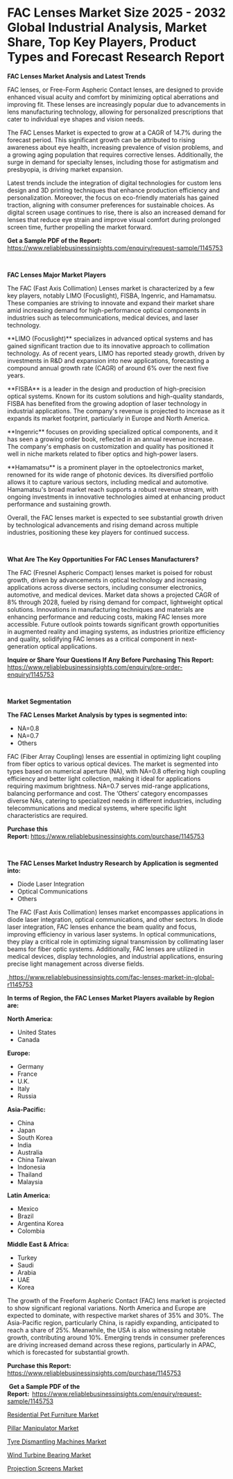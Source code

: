 <p><h1>FAC Lenses Market Size 2025 - 2032 Global Industrial Analysis, Market Share, Top Key Players, Product Types and Forecast Research Report</h1></p><p><strong>FAC Lenses Market Analysis and Latest Trends</strong></p>
<p><p>FAC lenses, or Free-Form Aspheric Contact lenses, are designed to provide enhanced visual acuity and comfort by minimizing optical aberrations and improving fit. These lenses are increasingly popular due to advancements in lens manufacturing technology, allowing for personalized prescriptions that cater to individual eye shapes and vision needs. </p><p>The FAC Lenses Market is expected to grow at a CAGR of 14.7% during the forecast period. This significant growth can be attributed to rising awareness about eye health, increasing prevalence of vision problems, and a growing aging population that requires corrective lenses. Additionally, the surge in demand for specialty lenses, including those for astigmatism and presbyopia, is driving market expansion.</p><p>Latest trends include the integration of digital technologies for custom lens design and 3D printing techniques that enhance production efficiency and personalization. Moreover, the focus on eco-friendly materials has gained traction, aligning with consumer preferences for sustainable choices. As digital screen usage continues to rise, there is also an increased demand for lenses that reduce eye strain and improve visual comfort during prolonged screen time, further propelling the market forward.</p></p>
<p><strong>Get a Sample PDF of the Report:&nbsp;</strong> <a href="https://www.reliablebusinessinsights.com/enquiry/request-sample/1145753?utm_campaign=1117&utm_medium=2&utm_source=Github&utm_content=ia&utm_term=24032025&utm_id=fac-lenses">https://www.reliablebusinessinsights.com/enquiry/request-sample/1145753</a></p>
<p>&nbsp;</p>
<p><strong>FAC Lenses Major Market Players</strong></p>
<p><p>The FAC (Fast Axis Collimation) Lenses market is characterized by a few key players, notably LIMO (Focuslight), FISBA, Ingenric, and Hamamatsu. These companies are striving to innovate and expand their market share amid increasing demand for high-performance optical components in industries such as telecommunications, medical devices, and laser technology.</p><p>**LIMO (Focuslight)** specializes in advanced optical systems and has gained significant traction due to its innovative approach to collimation technology. As of recent years, LIMO has reported steady growth, driven by investments in R&D and expansion into new applications, forecasting a compound annual growth rate (CAGR) of around 6% over the next five years.</p><p>**FISBA** is a leader in the design and production of high-precision optical systems. Known for its custom solutions and high-quality standards, FISBA has benefited from the growing adoption of laser technology in industrial applications. The company's revenue is projected to increase as it expands its market footprint, particularly in Europe and North America.</p><p>**Ingenric** focuses on providing specialized optical components, and it has seen a growing order book, reflected in an annual revenue increase. The company's emphasis on customization and quality has positioned it well in niche markets related to fiber optics and high-power lasers.</p><p>**Hamamatsu** is a prominent player in the optoelectronics market, renowned for its wide range of photonic devices. Its diversified portfolio allows it to capture various sectors, including medical and automotive. Hamamatsu's broad market reach supports a robust revenue stream, with ongoing investments in innovative technologies aimed at enhancing product performance and sustaining growth.</p><p>Overall, the FAC lenses market is expected to see substantial growth driven by technological advancements and rising demand across multiple industries, positioning these key players for continued success.</p></p>
<p>&nbsp;</p>
<p><strong>What Are The Key Opportunities For FAC Lenses Manufacturers?</strong></p>
<p><p>The FAC (Fresnel Aspheric Compact) lenses market is poised for robust growth, driven by advancements in optical technology and increasing applications across diverse sectors, including consumer electronics, automotive, and medical devices. Market data shows a projected CAGR of 8% through 2028, fueled by rising demand for compact, lightweight optical solutions. Innovations in manufacturing techniques and materials are enhancing performance and reducing costs, making FAC lenses more accessible. Future outlook points towards significant growth opportunities in augmented reality and imaging systems, as industries prioritize efficiency and quality, solidifying FAC lenses as a critical component in next-generation optical applications.</p></p>
<p><strong>Inquire or Share Your Questions If Any Before Purchasing This Report:</strong> <a href="https://www.reliablebusinessinsights.com/enquiry/pre-order-enquiry/1145753?utm_campaign=1117&utm_medium=2&utm_source=Github&utm_content=ia&utm_term=24032025&utm_id=fac-lenses">https://www.reliablebusinessinsights.com/enquiry/pre-order-enquiry/1145753</a></p>
<p>&nbsp;</p>
<p><strong>Market Segmentation</strong></p>
<p><strong>The FAC Lenses Market Analysis by types is segmented into:</strong></p>
<p><ul><li>NA=0.8</li><li>NA=0.7</li><li>Others</li></ul></p>
<p><p>FAC (Fiber Array Coupling) lenses are essential in optimizing light coupling from fiber optics to various optical devices. The market is segmented into types based on numerical aperture (NA), with NA=0.8 offering high coupling efficiency and better light collection, making it ideal for applications requiring maximum brightness. NA=0.7 serves mid-range applications, balancing performance and cost. The ‘Others’ category encompasses diverse NAs, catering to specialized needs in different industries, including telecommunications and medical systems, where specific light characteristics are required.</p></p>
<p><strong>Purchase this Report:&nbsp;</strong><a href="https://www.reliablebusinessinsights.com/purchase/1145753?utm_campaign=1117&utm_medium=2&utm_source=Github&utm_content=ia&utm_term=24032025&utm_id=fac-lenses">https://www.reliablebusinessinsights.com/purchase/1145753</a></p>
<p>&nbsp;</p>
<p><strong>The FAC Lenses Market Industry Research by Application is segmented into:</strong></p>
<p><ul><li>Diode Laser Integration</li><li>Optical Communications</li><li>Others</li></ul></p>
<p><p>The FAC (Fast Axis Collimation) lenses market encompasses applications in diode laser integration, optical communications, and other sectors. In diode laser integration, FAC lenses enhance the beam quality and focus, improving efficiency in various laser systems. In optical communications, they play a critical role in optimizing signal transmission by collimating laser beams for fiber optic systems. Additionally, FAC lenses are utilized in medical devices, display technologies, and industrial applications, ensuring precise light management across diverse fields.</p></p>
<p><a href="https://www.reliablebusinessinsights.com/fac-lenses-market-in-global-r1145753?utm_campaign=1117&utm_medium=2&utm_source=Github&utm_content=ia&utm_term=24032025&utm_id=fac-lenses">&nbsp;https://www.reliablebusinessinsights.com/fac-lenses-market-in-global-r1145753</a></p>
<p><strong>In terms of Region, the FAC Lenses Market Players available by Region are:</strong></p>
<p>
    <p> <strong> North America: </strong>
        <ul>
            <li>United States</li>
            <li>Canada</li>
        </ul>
        </p> 
    <p> <strong> Europe: </strong>
        <ul>
            <li>Germany</li>
            <li>France</li>
            <li>U.K.</li>
            <li>Italy</li>
            <li>Russia</li>
        </ul>
        </p> 
    <p> <strong> Asia-Pacific: </strong>
        <ul>
            <li>China</li>
            <li>Japan</li>
            <li>South Korea</li>
            <li>India</li>
            <li>Australia</li>
            <li>China Taiwan</li>
            <li>Indonesia</li>
            <li>Thailand</li>
            <li>Malaysia</li>
        </ul>
        </p> 
    <p> <strong> Latin America: </strong>
        <ul>
            <li>Mexico</li>
            <li>Brazil</li>
            <li>Argentina Korea</li>
            <li>Colombia</li>
        </ul>
        </p> 
    <p> <strong> Middle East & Africa: </strong>
        <ul>
            <li>Turkey</li>
            <li>Saudi</li>
            <li>Arabia</li>
            <li>UAE</li>
            <li>Korea</li>
        </ul>
    </p>
    </p>
<p><p>The growth of the Freeform Aspheric Contact (FAC) lens market is projected to show significant regional variations. North America and Europe are expected to dominate, with respective market shares of 35% and 30%. The Asia-Pacific region, particularly China, is rapidly expanding, anticipated to reach a share of 25%. Meanwhile, the USA is also witnessing notable growth, contributing around 10%. Emerging trends in consumer preferences are driving increased demand across these regions, particularly in APAC, which is forecasted for substantial growth.</p></p>
<p><strong>Purchase this Report: </strong><a href="https://www.reliablebusinessinsights.com/purchase/1145753?utm_campaign=1117&utm_medium=2&utm_source=Github&utm_content=ia&utm_term=24032025&utm_id=fac-lenses">https://www.reliablebusinessinsights.com/purchase/1145753</a></p>
<p>&nbsp;<strong>Get a Sample PDF of the Report:&nbsp;&nbsp;</strong><a href="https://www.reliablebusinessinsights.com/enquiry/request-sample/1145753?utm_campaign=1117&utm_medium=2&utm_source=Github&utm_content=ia&utm_term=24032025&utm_id=fac-lenses">https://www.reliablebusinessinsights.com/enquiry/request-sample/1145753</a></p>
<p><strong></strong></p>
<p><p><a href="https://github.com/luhleickov/Market-Research-Report-List-1/blob/main/residential-pet-furniture-market.md?utm_campaign=1117&utm_medium=2&utm_source=Github&utm_content=ia&utm_term=24032025&utm_id=fac-lenses">Residential Pet Furniture Market</a></p><p><a href="https://github.com/dusektwinec3/Market-Research-Report-List-1/blob/main/pillar-manipulator-market.md?utm_campaign=1117&utm_medium=2&utm_source=Github&utm_content=ia&utm_term=24032025&utm_id=fac-lenses">Pillar Manipulator Market</a></p><p><a href="https://github.com/sukeldrage0g/Market-Research-Report-List-1/blob/main/tyre-dismantling-machines-market.md?utm_campaign=1117&utm_medium=2&utm_source=Github&utm_content=ia&utm_term=24032025&utm_id=fac-lenses">Tyre Dismantling Machines Market</a></p><p><a href="https://github.com/nwogudimouix/Market-Research-Report-List-1/blob/main/wind-turbine-bearing-market.md?utm_campaign=1117&utm_medium=2&utm_source=Github&utm_content=ia&utm_term=24032025&utm_id=fac-lenses">Wind Turbine Bearing Market</a></p><p><a href="https://github.com/elceryaneik/Market-Research-Report-List-1/blob/main/projection-screens-market.md?utm_campaign=1117&utm_medium=2&utm_source=Github&utm_content=ia&utm_term=24032025&utm_id=fac-lenses">Projection Screens Market</a></p></p>